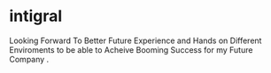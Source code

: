 # intigral
Looking Forward To Better Future Experience and Hands on Different Enviroments to be able to Acheive Booming Success for my Future Company .
